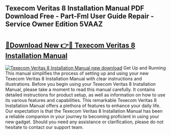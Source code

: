 ## Texecom Veritas 8 Installation Manual PDF Download Free - Part-FmI User Guide Repair - Service Owner Edition 5VAAZ

# <h2><a href="http://cf20909.oget.top/?id=Texecom+Veritas+8+Installation+Manual">🔗Download New 👉🔴 Texecom Veritas 8 Installation Manual</a></h2>

[![Texecom Veritas 8 Installation Manual new download](https://i.imgur.com/5g1atiW.png)](http://cf20909.oget.top/?id=Texecom+Veritas+8+Installation+Manual)
Get Up and Running This manual simplifies the process of setting up and using your new Texecom Veritas 8 Installation Manual with clear instructions and illustrations. Before you begin using your Texecom Veritas 8 Installation Manual, please take a moment to read this manual carefully. It contains detailed instructions for product setup, as well as information on how to use its various features and capabilities. This remarkable Texecom Veritas 8 Installation Manual offers a plethora of features to enhance your daily life. Our expectation is that the Texecom Veritas 8 Installation Manual has been a reliable companion in your journey to becoming proficient in using your new gadget. Should you need any assistance or clarification, please do not hesitate to contact our support team.
